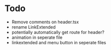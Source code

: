 # Todo

- Remove comments on header.tsx
- rename LinkExtended
- potentially automatically get route for header?
- animation in seperate file
- linkextended and menu button in seperate files
